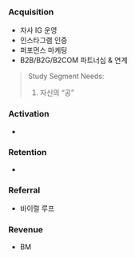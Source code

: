 ### **Acquisition**
- 자사 IG 운영
- 인스타그램 인증
- 퍼포먼스 마케팅
- B2B/B2G/B2COM 파트너십 & 연계
> Study Segment Needs:
> 1. 자신의 “공”

### **Activation**
- 

### **Retention**
- 

### **Referral**
- 바이럴 루프

### **Revenue**
- BM
